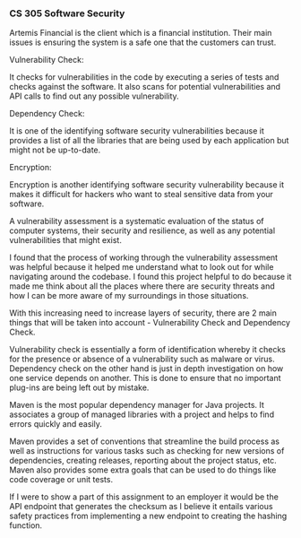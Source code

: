 ### CS 305 Software Security

Artemis Financial is the client which is a financial institution. Their main issues is ensuring the system is a safe one that the customers can trust.

Vulnerability Check:

It checks for vulnerabilities in the code by executing a series of tests and checks against the software. It also scans for potential vulnerabilities and API calls to find out any possible vulnerability.

Dependency Check:

It is one of the identifying software security vulnerabilities because it provides a list of all the libraries that are being used by each application but might not be up-to-date.

Encryption:

Encryption is another identifying software security vulnerability because it makes it difficult for hackers who want to steal sensitive data from your software.

A vulnerability assessment is a systematic evaluation of the status of computer systems, their security and resilience, as well as any potential vulnerabilities that might exist.

I found that the process of working through the vulnerability assessment was helpful because it helped me understand what to look out for while navigating around the codebase. I found this project helpful to do because it made me think about all the places where there are security threats and how I can be more aware of my surroundings in those situations.

With this increasing need to increase layers of security, there are 2 main things that will be taken into account - Vulnerability Check and Dependency Check.

Vulnerability check is essentially a form of identification whereby it checks for the presence or absence of a vulnerability such as malware or virus. Dependency check on the other hand is just in depth investigation on how one service depends on another. This is done to ensure that no important plug-ins are being left out by mistake.

Maven is the most popular dependency manager for Java projects. It associates a group of managed libraries with a project and helps to find errors quickly and easily.

Maven provides a set of conventions that streamline the build process as well as instructions for various tasks such as checking for new versions of dependencies, creating releases, reporting about the project status, etc. Maven also provides some extra goals that can be used to do things like code coverage or unit tests.

If I were to show a part of this assignment to an employer it would be the API endpoint that generates the checksum as I believe it entails various safety practices from implementing a new endpoint to creating the hashing function.